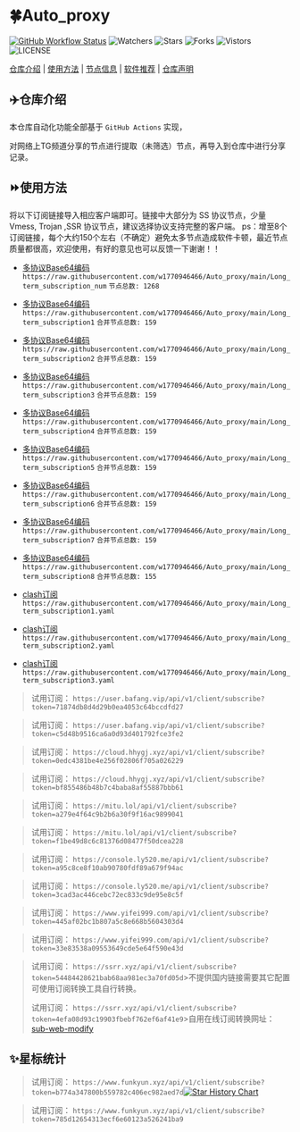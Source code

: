 # 🍀Auto_proxy
[![GitHub Workflow Status](https://img.shields.io/github/workflow/status/w1770946466/Auto_proxy/sub_merge?label=sub_merge)](https://github.com/w1770946466/Auto_proxy/actions/workflows/main.yml) 
![Watchers](https://img.shields.io/github/watchers/w1770946466/Auto_proxy) ![Stars](https://img.shields.io/github/stars/w1770946466/Auto_proxy) ![Forks](https://img.shields.io/github/forks/w1770946466/Auto_proxy) ![Vistors](https://visitor-badge.laobi.icu/badge?page_id=w1770946466.Auto_proxy) ![LICENSE](https://img.shields.io/badge/license-CC%20BY--SA%204.0-green.svg)

[仓库介绍](https://github.com/w1770946466/Auto_proxy#仓库介绍) | [使用方法](https://github.com/w1770946466/Auto_proxy#使用方法) | [节点信息](https://github.com/w1770946466/Auto_proxy#节点信息) | [软件推荐](https://github.com/w1770946466/Auto_proxy#客户端选择) | [仓库声明](https://github.com/w1770946466/Auto_proxy#仓库声明)

## ✈️仓库介绍
本仓库自动化功能全部基于 `GitHub Actions` 实现，

对网络上TG频道分享的节点进行提取（未筛选）节点，再导入到仓库中进行分享记录。

## ⏩使用方法
将以下订阅链接导入相应客户端即可。链接中大部分为 SS 协议节点，少量 Vmess, Trojan ,SSR 协议节点，建议选择协议支持完整的客户端。
ps：增至8个订阅链接，每个大约150个左右（不确定）避免太多节点造成软件卡顿，最近节点质量都很高，欢迎使用，有好的意见也可以反馈一下谢谢！！

- [多协议Base64编码](https://raw.githubusercontent.com/w1770946466/Auto_proxy/main/Long_term_subscription1)
`https://raw.githubusercontent.com/w1770946466/Auto_proxy/main/Long_term_subscription_num`
`节点总数: 1268`

- [多协议Base64编码](https://raw.githubusercontent.com/w1770946466/Auto_proxy/main/Long_term_subscription1)
`https://raw.githubusercontent.com/w1770946466/Auto_proxy/main/Long_term_subscription1`
`合并节点总数: 159`

- [多协议Base64编码](https://raw.githubusercontent.com/w1770946466/Auto_proxy/main/Long_term_subscription2)
`https://raw.githubusercontent.com/w1770946466/Auto_proxy/main/Long_term_subscription2`
`合并节点总数: 159`

- [多协议Base64编码](https://raw.githubusercontent.com/w1770946466/Auto_proxy/main/Long_term_subscription3)
`https://raw.githubusercontent.com/w1770946466/Auto_proxy/main/Long_term_subscription3`
`合并节点总数: 159`

- [多协议Base64编码](https://raw.githubusercontent.com/w1770946466/Auto_proxy/main/Long_term_subscription4)
`https://raw.githubusercontent.com/w1770946466/Auto_proxy/main/Long_term_subscription4`
`合并节点总数: 159`

- [多协议Base64编码](https://raw.githubusercontent.com/w1770946466/Auto_proxy/main/Long_term_subscription5)
`https://raw.githubusercontent.com/w1770946466/Auto_proxy/main/Long_term_subscription5`
`合并节点总数: 159`

- [多协议Base64编码](https://raw.githubusercontent.com/w1770946466/Auto_proxy/main/Long_term_subscription6)
`https://raw.githubusercontent.com/w1770946466/Auto_proxy/main/Long_term_subscription6`
`合并节点总数: 159`

- [多协议Base64编码](https://raw.githubusercontent.com/w1770946466/Auto_proxy/main/Long_term_subscription7)
`https://raw.githubusercontent.com/w1770946466/Auto_proxy/main/Long_term_subscription7`
`合并节点总数: 159`

- [多协议Base64编码](https://raw.githubusercontent.com/w1770946466/Auto_proxy/main/Long_term_subscription8)
`https://raw.githubusercontent.com/w1770946466/Auto_proxy/main/Long_term_subscription8`
`合并节点总数: 155`
- [clash订阅](https://raw.githubusercontent.com/w1770946466/Auto_proxy/main/Long_term_subscription2.yaml)
`https://raw.githubusercontent.com/w1770946466/Auto_proxy/main/Long_term_subscription1.yaml`
- [clash订阅](https://raw.githubusercontent.com/w1770946466/Auto_proxy/main/Long_term_subscription2.yaml)
`https://raw.githubusercontent.com/w1770946466/Auto_proxy/main/Long_term_subscription2.yaml`
- [clash订阅](https://raw.githubusercontent.com/w1770946466/Auto_proxy/main/Long_term_subscription3.yaml)
`https://raw.githubusercontent.com/w1770946466/Auto_proxy/main/Long_term_subscription3.yaml`
>试用订阅：
`https://user.bafang.vip/api/v1/client/subscribe?token=71874db8d4d29b0ea4053c64bccdfd27`

>试用订阅：
`https://user.bafang.vip/api/v1/client/subscribe?token=c5d48b9516ca6a0d93d401792fce3fe2`

>试用订阅：
`https://cloud.hhygj.xyz/api/v1/client/subscribe?token=0edc4381be4e256f02806f705a026229`

>试用订阅：
`https://cloud.hhygj.xyz/api/v1/client/subscribe?token=bf855486b48b7c4baba8af55887bbb61`

>试用订阅：
`https://mitu.lol/api/v1/client/subscribe?token=a279e4f64c9b2b6a30f9f16ac9899041`

>试用订阅：
`https://mitu.lol/api/v1/client/subscribe?token=f1be49d8c6c81376d08477f50dcea228`

>试用订阅：
`https://console.ly520.me/api/v1/client/subscribe?token=a95c8ce8f10ab90780fdf89a679f94ac`

>试用订阅：
`https://console.ly520.me/api/v1/client/subscribe?token=3cad3ac446cebc72ec833c9de95e8c5f`

>试用订阅：
`https://www.yifei999.com/api/v1/client/subscribe?token=445af02bc1b807a5c8e668b5604303d4`

>试用订阅：
`https://www.yifei999.com/api/v1/client/subscribe?token=33e83538a09553649cde5e64f590e43d`

>试用订阅：
`https://ssrr.xyz/api/v1/client/subscribe?token=54484428621bab68aa981ec3a70fd05d`>不提供国内链接需要其它配置可使用订阅转换工具自行转换。
>
>试用订阅：
`https://ssrr.xyz/api/v1/client/subscribe?token=4efa08d93c19903fbebf762ef6af41e9`>自用在线订阅转换网址：[sub-web-modify](https://sub.v1.mk/)
## ✨星标统计
>试用订阅：
`https://www.funkyun.xyz/api/v1/client/subscribe?token=b774a347800b559782c406ec982aed7d`[![Star History Chart](https://api.star-history.com/svg?repos=w1770946466/Auto_proxy&type=Date)](https://star-history.com/#w1770946466/Auto_proxy&Date)

>试用订阅：
`https://www.funkyun.xyz/api/v1/client/subscribe?token=785d12654313ecf6e60123a526241ba9`